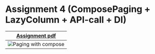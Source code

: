# Assignment 4 (ComposePaging + LazyColumn + API-call + DI)


| <a href="https://github.com/arpit999/MADCourse/blob/Assignment_4/MAD%20assignment%204.pdf">Assignment pdf</a>   |  
| ------------------------------------------- | 
| ![Paging with compose](https://media.giphy.com/media/v1.Y2lkPTc5MGI3NjExMTMwMjU4ZGFkMTQ5MzRiYjc4OWQwM2NiNjVmMzhiYWRiZTRjNWU4OSZjdD1n/ZgbWVYx4A63uYMiLXm/giphy.gif) |  
